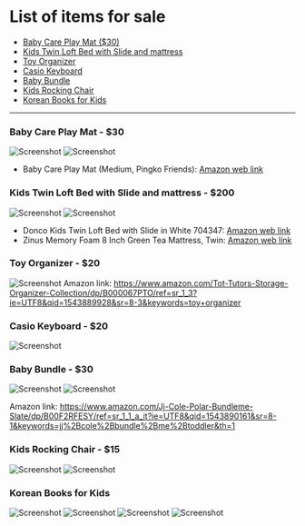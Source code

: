 
# List of items for sale

- [Baby Care Play Mat ($30)](#baby-care-play-mat)
- [Kids Twin Loft Bed with Slide and mattress](#kids-twin-loft-bed-with-slide-and-matress)
- [Toy Organizer](#toy-organizer)
- [Casio Keyboard](#casio-keyboard)
- [Baby Bundle](#baby-bundle)
- [Kids Rocking Chair](#kids-rocking-chair)
- [Korean Books for Kids](#korean-books-for-kids)

----

### Baby Care Play Mat - $30

![Screenshot](images/matt1.JPG)
![Screenshot](images/matt2.JPG)
- Baby Care Play Mat (Medium, Pingko Friends): [Amazon web link](https://www.amazon.com/dp/B00H9AJEC4/ref=twister_B0058K5II6?th=1)



### Kids Twin Loft Bed with Slide and mattress - $200

![Screenshot](images/bed1.JPG)
![Screenshot](images/bed2.JPG)
- Donco Kids Twin Loft Bed with Slide in White 704347: [Amazon web link](https://www.amazon.com/Donco-Kids-Slide-White-704347/dp/B06X9WBRKJ?ref_=fsclp_pl_dp_11)
- Zinus Memory Foam 8 Inch Green Tea Mattress, Twin: [Amazon web link](https://www.amazon.com/dp/B00Q7FWQKO/ref=twister_B07792YVXM?_encoding=UTF8&psc=1)




### Toy Organizer - $20

![Screenshot](images/toy_organizer.JPG)
Amazon link: https://www.amazon.com/Tot-Tutors-Storage-Organizer-Collection/dp/B000067PTO/ref=sr_1_3?ie=UTF8&qid=1543889928&sr=8-3&keywords=toy+organizer

### Casio Keyboard - $20

![Screenshot](images/keyboard.JPG)

### Baby Bundle - $30

![Screenshot](images/bundle1.JPG)
![Screenshot](images/bundle2.JPG)

Amazon link: https://www.amazon.com/Jj-Cole-Polar-Bundleme-Slate/dp/B00F2RFESY/ref=sr_1_1_a_it?ie=UTF8&qid=1543890161&sr=8-1&keywords=jj%2Bcole%2Bbundle%2Bme%2Btoddler&th=1

### Kids Rocking Chair - $15

![Screenshot](images/rocking_chair1.JPG)
![Screenshot](images/rocking_chair2.JPG)

### Korean Books for Kids

![Screenshot](images/book1.JPG)
![Screenshot](images/book2.JPG)
![Screenshot](images/book3.JPG)
![Screenshot](images/book4.JPG)
